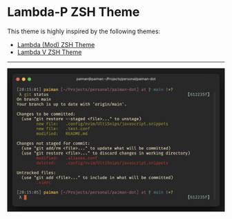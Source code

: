 # Lambda-P ZSH Theme

This theme is highly inspired by the following themes:

- [Lambda (Mod) ZSH Theme](https://github.com/halfo/lambda-mod-zsh-theme)
- [Lambda V ZSH Theme](https://github.com/vkaracic/lambdav-zsh-theme)

---

![Screenshot](https://raw.githubusercontent.com/paimanbandi/lambda-p/master/screenshot.png)
